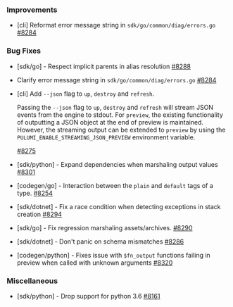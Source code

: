 ### Improvements

- [cli] Reformat error message string in `sdk/go/common/diag/errors.go`
  [#8284](https://github.com/pulumi/pulumi/pull/8284)

### Bug Fixes

- [sdk/go] - Respect implicit parents in alias resolution
  [#8288](https://github.com/pulumi/pulumi/pull/8288)

- Clarify error message string in `sdk/go/common/diag/errors.go`
  [#8284](https://github.com/pulumi/pulumi/pull/8284)

- [cli] Add `--json` flag to `up`, `destroy` and `refresh`.

  Passing the `--json` flag to `up`, `destroy` and `refresh` will stream JSON events from the engine to stdout.
  For `preview`, the existing functionality of outputting a JSON object at the end of preview is maintained.
  However, the streaming output can be extended to `preview` by using the `PULUMI_ENABLE_STREAMING_JSON_PREVIEW` environment variable.

  [#8275](https://github.com/pulumi/pulumi/pull/8275)
  
- [sdk/python] - Expand dependencies when marshaling output values
  [#8301](https://github.com/pulumi/pulumi/pull/8301)

- [codegen/go] - Interaction between the `plain` and `default` tags of a type.
  [#8254](https://github.com/pulumi/pulumi/pull/8254)

- [sdk/dotnet] - Fix a race condition when detecting exceptions in stack creation
  [#8294](https://github.com/pulumi/pulumi/pull/8294)

- [sdk/go] - Fix regression marshaling assets/archives.
  [#8290](https://github.com/pulumi/pulumi/pull/8290)

- [sdk/dotnet] - Don't panic on schema mismatches
  [#8286](https://github.com/pulumi/pulumi/pull/8286)

- [codegen/python] - Fixes issue with `$fn_output` functions failing in
  preview when called with unknown arguments
  [#8320](https://github.com/pulumi/pulumi/pull/8320)

### Miscellaneous

- [sdk/python] - Drop support for python 3.6
  [#8161](https://github.com/pulumi/pulumi/pull/8161)
